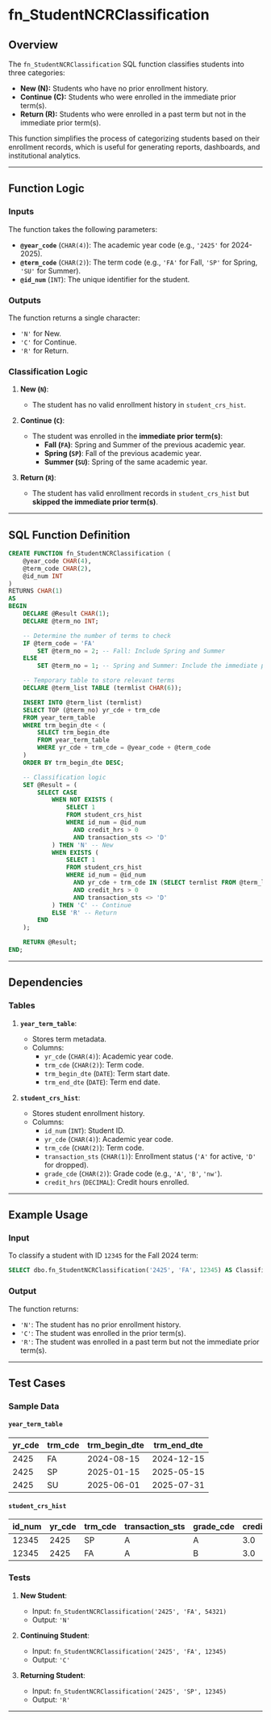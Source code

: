 # fn_StudentNCRClassification

## Overview

The `fn_StudentNCRClassification` SQL function classifies students into three categories:
- **New (N):** Students who have no prior enrollment history.
- **Continue (C):** Students who were enrolled in the immediate prior term(s).
- **Return (R):** Students who were enrolled in a past term but not in the immediate prior term(s).

This function simplifies the process of categorizing students based on their enrollment records, which is useful for generating reports, dashboards, and institutional analytics.

---

## Function Logic

### Inputs
The function takes the following parameters:
- **`@year_code`** (`CHAR(4)`): The academic year code (e.g., `'2425'` for 2024-2025).
- **`@term_code`** (`CHAR(2)`): The term code (e.g., `'FA'` for Fall, `'SP'` for Spring, `'SU'` for Summer).
- **`@id_num`** (`INT`): The unique identifier for the student.

### Outputs
The function returns a single character:
- `'N'` for New.
- `'C'` for Continue.
- `'R'` for Return.

### Classification Logic

1. **New (`N`)**:
   - The student has no valid enrollment history in `student_crs_hist`.

2. **Continue (`C`)**:
   - The student was enrolled in the **immediate prior term(s)**:
     - **Fall (`FA`)**: Spring and Summer of the previous academic year.
     - **Spring (`SP`)**: Fall of the previous academic year.
     - **Summer (`SU`)**: Spring of the same academic year.

3. **Return (`R`)**:
   - The student has valid enrollment records in `student_crs_hist` but **skipped the immediate prior term(s)**.


---

## SQL Function Definition

```sql
CREATE FUNCTION fn_StudentNCRClassification (
    @year_code CHAR(4),
    @term_code CHAR(2),
    @id_num INT
)
RETURNS CHAR(1)
AS
BEGIN
    DECLARE @Result CHAR(1);
    DECLARE @term_no INT;

    -- Determine the number of terms to check
    IF @term_code = 'FA'
        SET @term_no = 2; -- Fall: Include Spring and Summer
    ELSE
        SET @term_no = 1; -- Spring and Summer: Include the immediate prior term

    -- Temporary table to store relevant terms
    DECLARE @term_list TABLE (termlist CHAR(6));

    INSERT INTO @term_list (termlist)
    SELECT TOP (@term_no) yr_cde + trm_cde
    FROM year_term_table
    WHERE trm_begin_dte < (
        SELECT trm_begin_dte
        FROM year_term_table
        WHERE yr_cde + trm_cde = @year_code + @term_code
    )
    ORDER BY trm_begin_dte DESC;

    -- Classification logic
    SET @Result = (
        SELECT CASE
            WHEN NOT EXISTS (
                SELECT 1
                FROM student_crs_hist
                WHERE id_num = @id_num
                  AND credit_hrs > 0
                  AND transaction_sts <> 'D'
            ) THEN 'N' -- New
            WHEN EXISTS (
                SELECT 1
                FROM student_crs_hist
                WHERE id_num = @id_num
                  AND yr_cde + trm_cde IN (SELECT termlist FROM @term_list)
                  AND credit_hrs > 0
                  AND transaction_sts <> 'D'
            ) THEN 'C' -- Continue
            ELSE 'R' -- Return
        END
    );

    RETURN @Result;
END;
```


---

## Dependencies

### Tables
1. **`year_term_table`**:
   - Stores term metadata.
   - Columns:
     - `yr_cde` (`CHAR(4)`): Academic year code.
     - `trm_cde` (`CHAR(2)`): Term code.
     - `trm_begin_dte` (`DATE`): Term start date.
     - `trm_end_dte` (`DATE`): Term end date.

2. **`student_crs_hist`**:
   - Stores student enrollment history.
   - Columns:
     - `id_num` (`INT`): Student ID.
     - `yr_cde` (`CHAR(4)`): Academic year code.
     - `trm_cde` (`CHAR(2)`): Term code.
     - `transaction_sts` (`CHAR(1)`): Enrollment status (`'A'` for active, `'D'` for dropped).
     - `grade_cde` (`CHAR(2)`): Grade code (e.g., `'A'`, `'B'`, `'nw'`).
     - `credit_hrs` (`DECIMAL`): Credit hours enrolled.

---

## Example Usage

### Input
To classify a student with ID `12345` for the Fall 2024 term:
```sql
SELECT dbo.fn_StudentNCRClassification('2425', 'FA', 12345) AS Classification;
```

### Output
The function returns:
- `'N'`: The student has no prior enrollment history.
- `'C'`: The student was enrolled in the prior term(s).
- `'R'`: The student was enrolled in a past term but not the immediate prior term(s).

---

## Test Cases

### Sample Data
#### `year_term_table`
| yr_cde | trm_cde | trm_begin_dte | trm_end_dte |
|--------|---------|---------------|-------------|
| 2425   | FA      | 2024-08-15    | 2024-12-15  |
| 2425   | SP      | 2025-01-15    | 2025-05-15  |
| 2425   | SU      | 2025-06-01    | 2025-07-31  |

#### `student_crs_hist`
| id_num | yr_cde | trm_cde | transaction_sts | grade_cde | credit_hrs |
|--------|--------|---------|-----------------|-----------|------------|
| 12345  | 2425   | SP      | A               | A         | 3.0        |
| 12345  | 2425   | FA      | A               | B         | 3.0        |

### Tests
1. **New Student**:
   - Input: `fn_StudentNCRClassification('2425', 'FA', 54321)`
   - Output: `'N'`

2. **Continuing Student**:
   - Input: `fn_StudentNCRClassification('2425', 'FA', 12345)`
   - Output: `'C'`

3. **Returning Student**:
   - Input: `fn_StudentNCRClassification('2425', 'SP', 12345)`
   - Output: `'R'`

---


